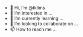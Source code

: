 - 👋 Hi, I’m @tklims
- 👀 I’m interested in ...
- 🌱 I’m currently learning ...
- 💞️ I’m looking to collaborate on ...
- 📫 How to reach me ...

<!---
tklims/tklims is a ✨ special ✨ repository because its `README.md` (this file) appears on your GitHub profile.
You can click the Preview link to take a look at your changes.
--->
